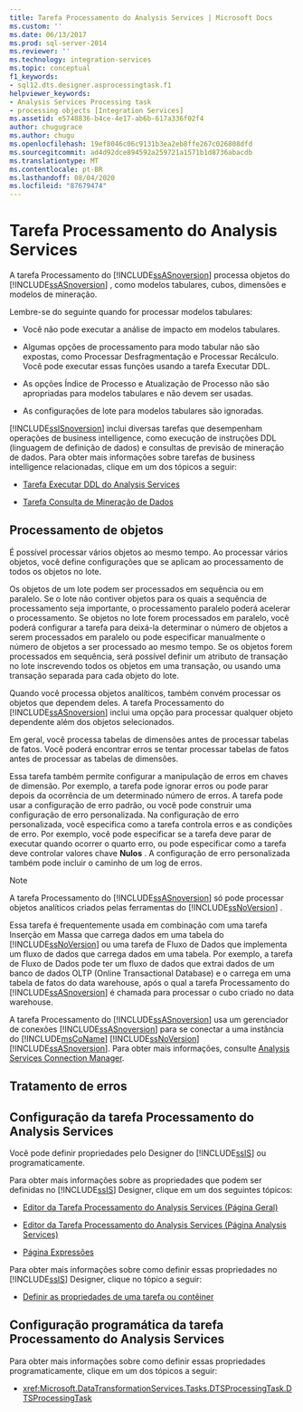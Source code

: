 ```yaml
---
title: Tarefa Processamento do Analysis Services | Microsoft Docs
ms.custom: ''
ms.date: 06/13/2017
ms.prod: sql-server-2014
ms.reviewer: ''
ms.technology: integration-services
ms.topic: conceptual
f1_keywords:
- sql12.dts.designer.asprocessingtask.f1
helpviewer_keywords:
- Analysis Services Processing task
- processing objects [Integration Services]
ms.assetid: e5748836-b4ce-4e17-ab6b-617a336f02f4
author: chugugrace
ms.author: chugu
ms.openlocfilehash: 19ef8046c06c9131b3ea2eb8ffe267c026808dfd
ms.sourcegitcommit: ad4d92dce894592a259721a1571b1d8736abacdb
ms.translationtype: MT
ms.contentlocale: pt-BR
ms.lasthandoff: 08/04/2020
ms.locfileid: "87679474"
---
```

# <a name="analysis-services-processing-task"></a>Tarefa Processamento do Analysis Services
  A tarefa Processamento do [!INCLUDE[ssASnoversion](../../includes/ssasnoversion-md.md)] processa objetos do [!INCLUDE[ssASnoversion](../../includes/ssasnoversion-md.md)] , como modelos tabulares, cubos, dimensões e modelos de mineração.  
  
 Lembre-se do seguinte quando for processar modelos tabulares:  
  
-   Você não pode executar a análise de impacto em modelos tabulares.  
  
-   Algumas opções de processamento para modo tabular não são expostas, como Processar Desfragmentação e Processar Recálculo. Você pode executar essas funções usando a tarefa Executar DDL.  
  
-   As opções Índice de Processo e Atualização de Processo não são apropriadas para modelos tabulares e não devem ser usadas.  
  
-   As configurações de lote para modelos tabulares são ignoradas.  
  
 [!INCLUDE[ssISnoversion](../../includes/ssisnoversion-md.md)] inclui diversas tarefas que desempenham operações de business intelligence, como execução de instruções DDL (linguagem de definição de dados) e consultas de previsão de mineração de dados. Para obter mais informações sobre tarefas de business intelligence relacionadas, clique em um dos tópicos a seguir:  
  
-   [Tarefa Executar DDL do Analysis Services](analysis-services-execute-ddl-task.md)  
  
-   [Tarefa Consulta de Mineração de Dados](data-mining-query-task.md)  
  
## <a name="object-processing"></a>Processamento de objetos  
 É possível processar vários objetos ao mesmo tempo. Ao processar vários objetos, você define configurações que se aplicam ao processamento de todos os objetos no lote.  
  
 Os objetos de um lote podem ser processados em sequência ou em paralelo. Se o lote não contiver objetos para os quais a sequência de processamento seja importante, o processamento paralelo poderá acelerar o processamento. Se objetos no lote forem processados em paralelo, você poderá configurar a tarefa para deixá-la determinar o número de objetos a serem processados em paralelo ou pode especificar manualmente o número de objetos a ser processado ao mesmo tempo. Se os objetos forem processados em sequência, será possível definir um atributo de transação no lote inscrevendo todos os objetos em uma transação, ou usando uma transação separada para cada objeto do lote.  
  
 Quando você processa objetos analíticos, também convém processar os objetos que dependem deles. A tarefa Processamento do [!INCLUDE[ssASnoversion](../../includes/ssasnoversion-md.md)] inclui uma opção para processar qualquer objeto dependente além dos objetos selecionados.  
  
 Em geral, você processa tabelas de dimensões antes de processar tabelas de fatos. Você poderá encontrar erros se tentar processar tabelas de fatos antes de processar as tabelas de dimensões.  
  
 Essa tarefa também permite configurar a manipulação de erros em chaves de dimensão. Por exemplo, a tarefa pode ignorar erros ou pode parar depois da ocorrência de um determinado número de erros. A tarefa pode usar a configuração de erro padrão, ou você pode construir uma configuração de erro personalizada. Na configuração de erro personalizada, você especifica como a tarefa controla erros e as condições de erro. Por exemplo, você pode especificar se a tarefa deve parar de executar quando ocorrer o quarto erro, ou pode especificar como a tarefa deve controlar valores chave **Nulos** . A configuração de erro personalizada também pode incluir o caminho de um log de erros.  
  
> [!NOTE]  
>  A tarefa Processamento do [!INCLUDE[ssASnoversion](../../includes/ssasnoversion-md.md)] só pode processar objetos analíticos criados pelas ferramentas do [!INCLUDE[ssNoVersion](../../includes/ssnoversion-md.md)] .  
  
 Essa tarefa é frequentemente usada em combinação com uma tarefa Inserção em Massa que carrega dados em uma tabela do [!INCLUDE[ssNoVersion](../../includes/ssnoversion-md.md)] ou uma tarefa de Fluxo de Dados que implementa um fluxo de dados que carrega dados em uma tabela. Por exemplo, a tarefa de Fluxo de Dados pode ter um fluxo de dados que extrai dados de um banco de dados OLTP (Online Transactional Database) e o carrega em uma tabela de fatos do data warehouse, após o qual a tarefa Processamento do [!INCLUDE[ssASnoversion](../../includes/ssasnoversion-md.md)] é chamada para processar o cubo criado no data warehouse.  
  
 A tarefa Processamento do [!INCLUDE[ssASnoversion](../../includes/ssasnoversion-md.md)] usa um gerenciador de conexões [!INCLUDE[ssASnoversion](../../includes/ssasnoversion-md.md)] para se conectar a uma instância do [!INCLUDE[msCoName](../../includes/msconame-md.md)] [!INCLUDE[ssNoVersion](../../includes/ssnoversion-md.md)] [!INCLUDE[ssASnoversion](../../includes/ssasnoversion-md.md)]. Para obter mais informações, consulte [Analysis Services Connection Manager](../connection-manager/analysis-services-connection-manager.md).  
  
## <a name="error-handling"></a>Tratamento de erros  
  
## <a name="configuration-of-the-analysis-services-processing-task"></a>Configuração da tarefa Processamento do Analysis Services  
 Você pode definir propriedades pelo Designer do [!INCLUDE[ssIS](../../includes/ssis-md.md)] ou programaticamente.  
  
 Para obter mais informações sobre as propriedades que podem ser definidas no [!INCLUDE[ssIS](../../includes/ssis-md.md)] Designer, clique em um dos seguintes tópicos:  
  
-   [Editor da Tarefa Processamento do Analysis Services &#40;Página Geral&#41;](../general-page-of-integration-services-designers-options.md)  
  
-   [Editor da Tarefa Processamento do Analysis Services &#40;Página Analysis Services&#41;](../analysis-services-processing-task-editor-analysis-services-page.md)  
  
-   [Página Expressões](../expressions/expressions-page.md)  
  
 Para obter mais informações sobre como definir essas propriedades no [!INCLUDE[ssIS](../../includes/ssis-md.md)] Designer, clique no tópico a seguir:  
  
-   [Definir as propriedades de uma tarefa ou contêiner](../set-the-properties-of-a-task-or-container.md)  
  
## <a name="programmatic-configuration-of-the-analysis-services-processing-task"></a>Configuração programática da tarefa Processamento do Analysis Services  
 Para obter mais informações sobre como definir essas propriedades programaticamente, clique em um dos tópicos a seguir:  
  
-   <xref:Microsoft.DataTransformationServices.Tasks.DTSProcessingTask.DTSProcessingTask>  
  
  
